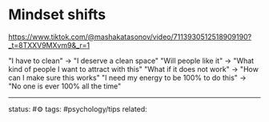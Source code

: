 # Mindset shifts
https://www.tiktok.com/@mashakatasonov/video/7113930512518909190?_t=8TXXV9MXvm9&_r=1

"I have to clean" -> "I deserve a clean space"
"Will people like it" -> "What kind of people I want to attract with this"
"What if it does not work" -> "How can I make sure this works"
"I need my energy to be 100% to do this" -> "No one is ever 100% all the time"

---
status: #⚙️ 
tags: #psychology/tips
related: 
